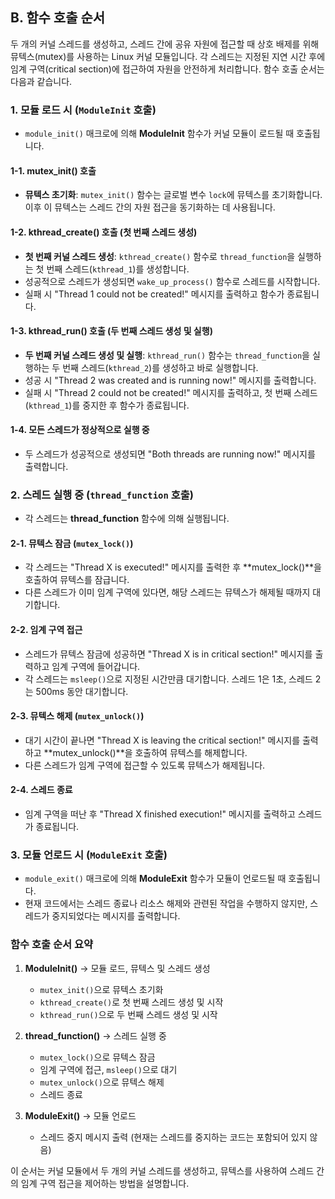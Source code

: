 
## B. 함수 호출 순서
두 개의 커널 스레드를 생성하고, 스레드 간에 공유 자원에 접근할 때 상호 배제를 위해 뮤텍스(mutex)를 사용하는 Linux 커널 모듈입니다. 각 스레드는 지정된 지연 시간 후에 임계 구역(critical section)에 접근하여 자원을 안전하게 처리합니다. 함수 호출 순서는 다음과 같습니다.

### 1. 모듈 로드 시 (`ModuleInit` 호출)
   - `module_init()` 매크로에 의해 **ModuleInit** 함수가 커널 모듈이 로드될 때 호출됩니다.

#### 1-1. **mutex_init()** 호출
   - **뮤텍스 초기화**: `mutex_init()` 함수는 글로벌 변수 `lock`에 뮤텍스를 초기화합니다. 이후 이 뮤텍스는 스레드 간의 자원 접근을 동기화하는 데 사용됩니다.

#### 1-2. **kthread_create()** 호출 (첫 번째 스레드 생성)
   - **첫 번째 커널 스레드 생성**: `kthread_create()` 함수로 `thread_function`을 실행하는 첫 번째 스레드(`kthread_1`)를 생성합니다.
   - 성공적으로 스레드가 생성되면 `wake_up_process()` 함수로 스레드를 시작합니다.
   - 실패 시 "Thread 1 could not be created!" 메시지를 출력하고 함수가 종료됩니다.

#### 1-3. **kthread_run()** 호출 (두 번째 스레드 생성 및 실행)
   - **두 번째 커널 스레드 생성 및 실행**: `kthread_run()` 함수는 `thread_function`을 실행하는 두 번째 스레드(`kthread_2`)를 생성하고 바로 실행합니다.
   - 성공 시 "Thread 2 was created and is running now!" 메시지를 출력합니다.
   - 실패 시 "Thread 2 could not be created!" 메시지를 출력하고, 첫 번째 스레드(`kthread_1`)를 중지한 후 함수가 종료됩니다.

#### 1-4. **모든 스레드가 정상적으로 실행 중** 
   - 두 스레드가 성공적으로 생성되면 "Both threads are running now!" 메시지를 출력합니다.

### 2. 스레드 실행 중 (`thread_function` 호출)
   - 각 스레드는 **thread_function** 함수에 의해 실행됩니다.

#### 2-1. **뮤텍스 잠금** (`mutex_lock()`)
   - 각 스레드는 "Thread X is executed!" 메시지를 출력한 후 **mutex_lock()**을 호출하여 뮤텍스를 잠급니다. 
   - 다른 스레드가 이미 임계 구역에 있다면, 해당 스레드는 뮤텍스가 해제될 때까지 대기합니다.

#### 2-2. **임계 구역 접근**
   - 스레드가 뮤텍스 잠금에 성공하면 "Thread X is in critical section!" 메시지를 출력하고 임계 구역에 들어갑니다.
   - 각 스레드는 `msleep()`으로 지정된 시간만큼 대기합니다. 스레드 1은 1초, 스레드 2는 500ms 동안 대기합니다.

#### 2-3. **뮤텍스 해제** (`mutex_unlock()`)
   - 대기 시간이 끝나면 "Thread X is leaving the critical section!" 메시지를 출력하고 **mutex_unlock()**을 호출하여 뮤텍스를 해제합니다.
   - 다른 스레드가 임계 구역에 접근할 수 있도록 뮤텍스가 해제됩니다.

#### 2-4. **스레드 종료**
   - 임계 구역을 떠난 후 "Thread X finished execution!" 메시지를 출력하고 스레드가 종료됩니다.

### 3. 모듈 언로드 시 (`ModuleExit` 호출)
   - `module_exit()` 매크로에 의해 **ModuleExit** 함수가 모듈이 언로드될 때 호출됩니다.
   - 현재 코드에서는 스레드 종료나 리소스 해제와 관련된 작업을 수행하지 않지만, 스레드가 중지되었다는 메시지를 출력합니다.

### 함수 호출 순서 요약

1. **ModuleInit()** → 모듈 로드, 뮤텍스 및 스레드 생성
   - `mutex_init()`으로 뮤텍스 초기화
   - `kthread_create()`로 첫 번째 스레드 생성 및 시작
   - `kthread_run()`으로 두 번째 스레드 생성 및 시작

2. **thread_function()** → 스레드 실행 중
   - `mutex_lock()`으로 뮤텍스 잠금
   - 임계 구역에 접근, `msleep()`으로 대기
   - `mutex_unlock()`으로 뮤텍스 해제
   - 스레드 종료

3. **ModuleExit()** → 모듈 언로드
   - 스레드 중지 메시지 출력 (현재는 스레드를 중지하는 코드는 포함되어 있지 않음)

이 순서는 커널 모듈에서 두 개의 커널 스레드를 생성하고, 뮤텍스를 사용하여 스레드 간의 임계 구역 접근을 제어하는 방법을 설명합니다.
